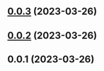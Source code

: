 

## [0.0.3](https://github.com/Guoxy49/gxy-web/compare/0.0.2...0.0.3) (2023-03-26)

## [0.0.2](https://github.com/Guoxy49/gxy-web/compare/0.0.1...0.0.2) (2023-03-26)

## 0.0.1 (2023-03-26)